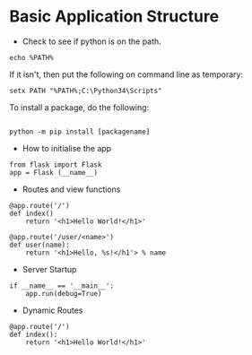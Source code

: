# Basic Application Structure

- Check to see if python is on the path. 

```
echo %PATH%

```
If it isn't, then put the following on command line as temporary:

```
setx PATH "%PATH%;C:\Python34\Scripts"

```

To install a package, do the following:

```

python -m pip install [packagename]

```
- How to initialise the app

```
from flask import Flask
app = Flask (__name__)
```
- Routes and view functions

```
@app.route('/')
def index()
    return '<h1>Hello World!</h1>'

@app.route('/user/<name>')
def user(name):
    return '<h1>Hello, %s!</h1'> % name   
```
- Server Startup

```
if __name__ == '__main__':
    app.run(debug=True)
```

- Dynamic Routes

```
@app.route('/')
def index():
    return '<h1>Hello World!</h1>'
```    
